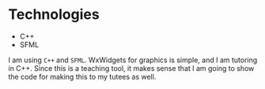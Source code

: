 Technologies
===
- C++
- SFML

I am using `C++` and `SFML`.  WxWidgets for graphics is simple, and I am tutoring in C++. Since this is a teaching tool, it makes sense that I am going to show the code for making this to my tutees as well.
